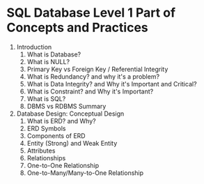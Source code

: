# SQL Database Level 1 Part of Concepts and Practices

1. Introduction
    1. What is Database?
    2. What is NULL?
    3. Primary Key vs Foreign Key / Referential Integrity
    4. What is Redundancy? and why it's a problem?
    5. What is Data Integrity? and Why it's Important and Critical?
    6. What is Constraint? and Why it's Important?
    7. What is SQL?
    8. DBMS vs RDBMS Summary
2. Database Design: Conceptual Design
    1. What is ERD? and Why?
    2. ERD Symbols
    3. Components of ERD
    4. Entity (Strong) and Weak Entity
    5. Attributes
    6. Relationships
    7. One-to-One Relationship
    8. One-to-Many/Many-to-One Relationship